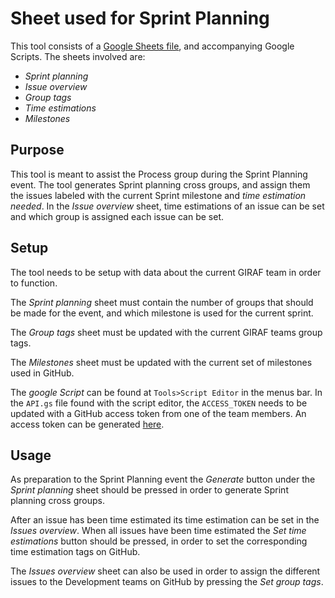 # Sheet used for Sprint Planning

This tool consists of a [Google Sheets file](https://docs.google.com/spreadsheets/d/1HfL2-R5popW-aW9GkHG4HtbAxiU_wpno_mMRBVL5FQs/edit?usp=sharing),
and accompanying Google Scripts. The sheets involved are:

- _Sprint planning_
- _Issue overview_
- _Group tags_
- _Time estimations_
- _Milestones_

## Purpose

This tool is meant to assist the Process group during the Sprint Planning event.
The tool generates Sprint planning cross groups, and assign them the issues labeled 
with the current Sprint milestone and _time estimation needed_.
In the _Issue overview_ sheet, time estimations of an issue can be set and which group is assigned
each issue can be set.

## Setup

The tool needs to be setup with data about the current GIRAF team in order to function.

The _Sprint planning_ sheet must contain the number of groups that should be made for the event, and which milestone
is used for the current sprint.

The _Group tags_ sheet must be updated with the current GIRAF teams group tags.

The _Milestones_ sheet must be updated with the current set of milestones used in GitHub.

The _google Script_ can be found at `Tools>Script Editor` in the menus bar.
In the `API.gs` file found with the script editor, the `ACCESS_TOKEN` needs to be updated with a GitHub 
access token from one of the team members.
An access token can be generated [here](https://github.com/settings/tokens).

## Usage

As preparation to the Sprint Planning event the _Generate_ button under the _Sprint planning_ sheet should be pressed
in order to generate Sprint planning cross groups.

After an issue has been time estimated its time estimation can be set in the _Issues overview_.
When all issues have been time estimated the _Set time estimations_ button should be pressed, in order to set the
corresponding time estimation tags on GitHub.

The _Issues overview_ sheet can also be used in order to assign the different issues to the Development teams on GitHub
by pressing the _Set group tags_.